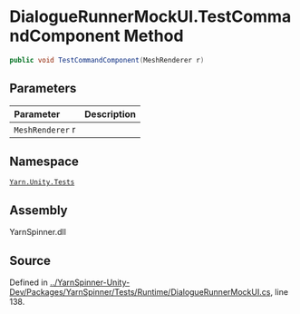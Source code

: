 # DialogueRunnerMockUI.TestCommandComponent Method


```csharp
public void TestCommandComponent(MeshRenderer r)
```

## Parameters
|Parameter|Description|
|:---|:---|
|`MeshRenderer` r||


## Namespace
[`Yarn.Unity.Tests`](/api/csharp/yarn.unity.tests/README.md)

## Assembly
YarnSpinner.dll

## Source
Defined in [../YarnSpinner-Unity-Dev/Packages/YarnSpinner/Tests/Runtime/DialogueRunnerMockUI.cs](https://github.com/YarnSpinnerTool/YarnSpinner-Unity//blob/develop/Tests/Runtime/DialogueRunnerMockUI.cs#L138), line 138.
